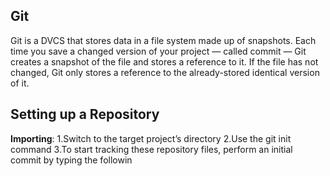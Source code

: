## Git

Git is a DVCS that stores data in a file system made up of snapshots. Each time you save a changed version of your project — called commit — Git creates a snapshot of the file and stores a reference to it. If the file has not changed, Git only stores a reference to the already-stored identical version of it.

## Setting up a Repository
**Importing**: 
1.Switch to the target project’s directory
2.Use the git init command
3.To start tracking these repository files, perform an initial commit by typing the followin
